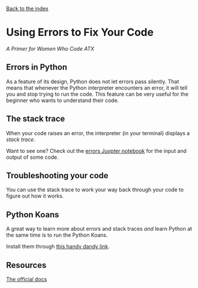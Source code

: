 [Back to the index](/BeginnerCodersWWCATX)

# Using Errors to Fix Your Code

_A Primer for Women Who Code ATX_

## Errors in Python

As a feature of its design, Python does not let errors pass silently. That means
that whenever the Python interpreter encounters an error, it will tell you and
stop trying to run the code. This feature can be very useful for the beginner
who wants to understand their code.

## The stack trace

When your code raises an error, the interpreter (in your terminal) displays a
_stack trace_.

Want to see one? Check out the [errors Juypter notebook](https://nbviewer.jupyter.org/github/nimbinatus/BeginnerCodersWWCATX/blob/gh-pages/examples/errors.ipynb)
for the input and output of some code.

## Troubleshooting your code

You can use the stack trace to work your way back through your code to figure
out how it works.

## Python Koans

A great way to learn more about errors and stack traces _and_ learn Python at
the same time is to run the Python Koans.

Install them through
[this handy dandy link](https://github.com/gregmalcolm/python_koans).

## Resources

[The official docs](https://docs.python.org/3/library/exceptions.html)

